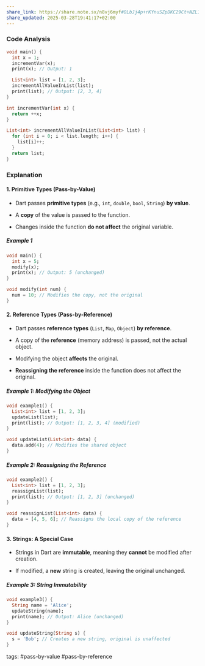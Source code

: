 ```yaml
---
share_link: https://share.note.sx/n8vj6myf#OLbJj4p+rKYnuSZpDKC29Ct+NZLIqCTUQMxmFhGfb+U
share_updated: 2025-03-28T19:41:17+02:00
---
```



### Code Analysis

```dart
void main() {
  int x = 1;
  incrementVar(x);
  print(x); // Output: 1

  List<int> list = [1, 2, 3];
  incrementAllValueInList(list);
  print(list); // Output: [2, 3, 4]
}

int incrementVar(int x) {
  return ++x;
}

List<int> incrementAllValueInList(List<int> list) {
  for (int i = 0; i < list.length; i++) {
    list[i]++;
  }
  return list;
}
```

### Explanation

#### 1. Primitive Types (Pass-by-Value)

- Dart passes **primitive types** (e.g., `int`, `double`, `bool`, `String`) **by value**.
    
- A **copy** of the value is passed to the function.
    
- Changes inside the function **do not affect** the original variable.
    
##### Example 1

```dart
void main() {
  int x = 5;
  modify(x);
  print(x); // Output: 5 (unchanged)
}

void modify(int num) {
  num = 10; // Modifies the copy, not the original
}
```

#### 2. Reference Types (Pass-by-Reference)

- Dart passes **reference types** (`List`, `Map`, `Object`) **by reference**.
    
- A copy of the **reference** (memory address) is passed, not the actual object.
    
- Modifying the object **affects** the original.
    
- **Reassigning the reference** inside the function does not affect the original.
    

##### Example 1: Modifying the Object

```dart
void example1() {
  List<int> list = [1, 2, 3];
  updateList(list);
  print(list); // Output: [1, 2, 3, 4] (modified)
}

void updateList(List<int> data) {
  data.add(4); // Modifies the shared object
}
```

##### Example 2: Reassigning the Reference

```dart
void example2() {
  List<int> list = [1, 2, 3];
  reassignList(list);
  print(list); // Output: [1, 2, 3] (unchanged)
}

void reassignList(List<int> data) {
  data = [4, 5, 6]; // Reassigns the local copy of the reference
}
```

#### 3. Strings: A Special Case

- Strings in Dart are **immutable**, meaning they **cannot** be modified after creation.
    
- If modified, a **new** string is created, leaving the original unchanged.
    

##### Example 3: String Immutability

```dart
void example3() {
  String name = 'Alice';
  updateString(name);
  print(name); // Output: Alice (unchanged)
}

void updateString(String s) {
  s = 'Bob'; // Creates a new string, original is unaffected
}
```

tags: #pass-by-value #pass-by-reference 